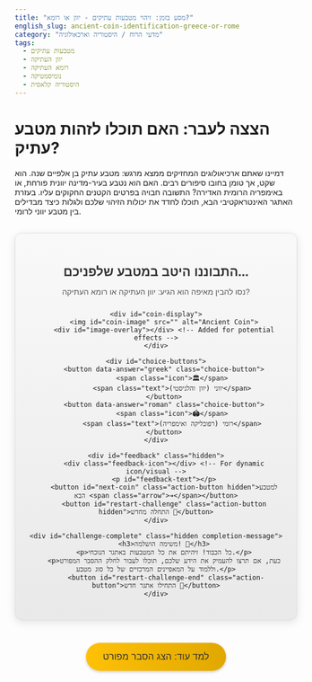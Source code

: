 ```yaml
---
title: "מסע בזמן: זיהוי מטבעות עתיקים - יוון או רומא?"
english_slug: ancient-coin-identification-greece-or-rome
category: "מדעי הרוח / היסטוריה וארכאולוגיה"
tags:
  - מטבעות עתיקים
  - יוון העתיקה
  - רומא העתיקה
  - נומיסמטיקה
  - היסטוריה קלאסית
---
```

# הצצה לעבר: האם תוכלו לזהות מטבע עתיק?

דמיינו שאתם ארכיאולוגים המחזיקים ממצא מרגש: מטבע עתיק בן אלפיים שנה. הוא שקט, אך טומן בחובו סיפורים רבים. האם הוא נטבע בעיר-מדינה יוונית פורחת, או באימפריה הרומית האדירה? התשובה חבויה בפרטים הקטנים החקוקים עליו. בעזרת האתגר האינטראקטיבי הבא, תוכלו לחדד את יכולות הזיהוי שלכם ולגלות כיצד מבדילים בין מטבע יווני לרומי.

<div id="coin-explorer" class="interactive-container">
    <h2 id="challenge-title">התבוננו היטב במטבע שלפניכם...</h2>
    <p id="challenge-instruction">נסו להבין מאיפה הוא הגיע: יוון העתיקה או רומא העתיקה?</p>

    <div id="coin-display">
        <img id="coin-image" src="" alt="Ancient Coin">
        <div id="image-overlay"></div> <!-- Added for potential effects -->
    </div>

    <div id="choice-buttons">
        <button data-answer="greek" class="choice-button">
            <span class="icon">🏛️</span>
            <span class="text">יווני (יוון והלניסטי)</span>
        </button>
        <button data-answer="roman" class="choice-button">
            <span class="icon">🏟️</span>
            <span class="text">רומי (רפובליקה ואימפריה)</span>
        </button>
    </div>

    <div id="feedback" class="hidden">
        <div class="feedback-icon"></div> <!-- For dynamic icon/visual -->
        <p id="feedback-text"></p>
        <button id="next-coin" class="action-button hidden">למטבע הבא <span class="arrow">➔</span></button>
        <button id="restart-challenge" class="action-button hidden">התחלה מחדש 🔄</button>
    </div>

    <div id="challenge-complete" class="hidden completion-message">
        <h3>משימה הושלמה! 🎉</h3>
        <p>כל הכבוד! זיהיתם את כל המטבעות באתגר הנוכחי.</p>
        <p>כעת, אם תרצו להעמיק את הידע שלכם, תוכלו לעבור לחלק ההסבר המפורט וללמוד על המאפיינים המרכזיים של כל סוג מטבע.</p>
         <button id="restart-challenge-end" class="action-button">התחילו אתגר חדש 🔄</button>
    </div>
</div>

<style>
    /* כללי */
    .interactive-container {
        font-family: 'Arial Hebrew', 'David', sans-serif; /* גופנים ידידותיים לעברית */
        max-width: 600px;
        margin: 30px auto;
        padding: 25px;
        border: 1px solid #e0e0e0;
        border-radius: 12px;
        text-align: center;
        background: linear-gradient(to bottom, #f9f9f9, #e9e9e9); /* רקע עדין */
        box-shadow: 0 4px 15px rgba(0, 0, 0, 0.1);
        position: relative; /* למיקום אבסולוטי של אלמנטים פנימיים אם צריך */
    }

    #challenge-title {
        color: #333;
        margin-bottom: 10px;
        font-size: 1.6em;
    }

    #challenge-instruction {
        color: #555;
        margin-bottom: 25px;
        font-size: 1em;
    }


    /* תצוגת מטבע */
    #coin-display {
        margin-bottom: 25px;
        height: 250px; /* הגבלת גובה קבוע לתמונה + אנימציה */
        display: flex;
        align-items: center;
        justify-content: center;
        position: relative;
    }

    #coin-image {
        max-width: 100%;
        max-height: 250px; /* הגבלת גובה מקסימלי */
        height: auto;
        border: 3px solid #ccc; /* מסגרת למטבע */
        border-radius: 50%; /* ניסיון לדמות מטבע עגול */
        box-shadow: 0 0 15px rgba(0, 0, 0, 0.2); /* צל עדין */
        opacity: 0; /* מתחיל נסתר לאנימציית טעינה */
        transform: scale(0.8); /* מתחיל קטן */
        transition: opacity 0.5s ease-out, transform 0.5s ease-out; /* אנימציית טעינה */
    }

    #coin-image.visible {
         opacity: 1;
         transform: scale(1);
    }

     #image-overlay {
         position: absolute;
         top: 0;
         left: 0;
         right: 0;
         bottom: 0;
         background: rgba(255, 255, 255, 0); /* שקוף כברירת מחדל */
         pointer-events: none; /* לא מפריע לקליקים */
         transition: background 0.3s ease;
         border-radius: 50%; /* Overlay matches coin shape */
     }

    #coin-display.correct #image-overlay {
         background: rgba(144, 238, 144, 0.2); /* ירוק בהיר להצלחה */
    }

     #coin-display.wrong #image-overlay {
         background: rgba(255, 99, 71, 0.2); /* אדום בהיר לכישלון */
     }


    /* כפתורי בחירה */
    #choice-buttons {
        margin-bottom: 20px;
        display: flex;
        justify-content: center;
        gap: 15px; /* רווח בין הכפתורים */
    }

    .choice-button {
        padding: 12px 25px;
        font-size: 1.1em;
        cursor: pointer;
        border: none;
        border-radius: 30px; /* כפתורים עגולים יותר */
        background: linear-gradient(to right, #007bff, #0056b3); /* גרדיאנט כחול */
        color: white;
        transition: all 0.3s ease; /* אנימציה למעבר */
        box-shadow: 0 2px 5px rgba(0, 0, 0, 0.2);
        display: flex; /* להצגת אייקון וטקסט בשורה */
        align-items: center;
        gap: 8px; /* רווח בין אייקון לטקסט */
    }

    .choice-button .icon {
        font-size: 1.3em; /* גודל אייקון */
    }

    .choice-button:hover:not(:disabled) {
        background: linear-gradient(to right, #0056b3, #003f7f); /* גרדיאנט כהה יותר בהובר */
        transform: translateY(-2px); /* אפקט קפיצה קלה */
        box-shadow: 0 4px 10px rgba(0, 0, 0, 0.3);
    }

     .choice-button:active:not(:disabled) {
         transform: translateY(0);
         box-shadow: 0 2px 5px rgba(0, 0, 0, 0.2);
     }

    .choice-button:disabled {
        opacity: 0.6;
        cursor: not-allowed;
        background: #cccccc; /* אפור כשהם לא פעילים */
    }


    /* אזור פידבק */
    #feedback {
        margin-top: 20px;
        padding: 20px;
        border-radius: 8px;
        min-height: 80px; /* נותן גובה מינימלי לפידבק */
        opacity: 0; /* מתחיל נסתר */
        transform: translateY(20px); /* מתחיל מעט למטה */
        transition: opacity 0.4s ease-out, transform 0.4s ease-out;
        position: relative; /* עבור מיקום אייקון פידבק */
    }

     #feedback:not(.hidden) {
         opacity: 1;
         transform: translateY(0);
     }

     .feedback-icon {
         position: absolute;
         top: -15px; /* מיקום מעל הבלוק */
         left: 50%;
         transform: translateX(-50%);
         width: 30px;
         height: 30px;
         border-radius: 50%;
         display: flex;
         align-items: center;
         justify-content: center;
         font-size: 1.5em;
         color: white;
         box-shadow: 0 2px 5px rgba(0, 0, 0, 0.2);
     }

    #feedback.correct {
        background-color: #e9f7ef; /* ירוק בהיר מאוד */
        color: #1a5d3b; /* ירוק כהה יותר */
        border: 1px solid #c3e6cb;
    }
     #feedback.correct .feedback-icon {
         background-color: #28a745; /* ירוק */
         content: '✔️'; /* אייקון וי */
     }
      #feedback.correct .feedback-icon::before {
          content: '✔️';
      }


    #feedback.wrong {
        background-color: #fdedee; /* אדום בהיר מאוד */
        color: #721c24; /* אדום כהה יותר */
        border: 1px solid #f5c6cb;
    }
     #feedback.wrong .feedback-icon {
         background-color: #dc3545; /* אדום */
         content: '❌'; /* אייקון X */
     }
      #feedback.wrong .feedback-icon::before {
          content: '❌';
      }


    #feedback-text {
        margin-bottom: 15px;
        line-height: 1.6;
        font-size: 1em;
    }

    /* כפתורי פעולה (הבא, התחל מחדש) */
    .action-button {
        padding: 10px 20px;
        margin: 0 8px; /* רווח בין כפתורי פעולה */
        font-size: 1em;
        cursor: pointer;
        border: none;
        border-radius: 25px; /* כפתורים עגולים יותר */
        color: white;
        transition: background-color 0.3s ease, transform 0.1s ease;
        box-shadow: 0 1px 3px rgba(0, 0, 0, 0.1);
         display: inline-flex; /* להצגת אייקון וטקסט בשורה */
         align-items: center;
         gap: 5px;
    }

    #next-coin {
        background-color: #28a745; /* ירוק */
    }

    #next-coin:hover:not(:disabled) {
        background-color: #218838;
        transform: translateY(-1px);
    }

     #restart-challenge, #restart-challenge-end {
         background-color: #6c757d; /* אפור */
    }

    #restart-challenge:hover:not(:disabled), #restart-challenge-end:hover:not(:disabled) {
        background-color: #5a6268;
        transform: translateY(-1px);
    }

    .action-button:active:not(:disabled) {
         transform: translateY(0);
     }


    /* הודעת סיום אתגר */
    .completion-message {
        margin-top: 25px;
        padding: 25px;
        border: 2px solid #28a745; /* מסגרת ירוקה */
        background-color: #d4edda; /* רקע ירוק בהיר */
        border-radius: 8px;
        color: #155724; /* טקסט ירוק כהה */
        opacity: 0; /* מתחיל נסתר */
        transform: scale(0.9); /* מתחיל קטן */
        transition: opacity 0.5s ease-out, transform 0.5s ease-out;
    }

     .completion-message:not(.hidden) {
         opacity: 1;
         transform: scale(1);
     }

    .completion-message h3 {
        color: #155724;
        margin-top: 0;
        font-size: 1.5em;
    }

    .completion-message p {
        margin-bottom: 15px;
        line-height: 1.6;
    }


    /* אלמנטים מוסתרים */
    .hidden {
        display: none;
    }


    /* כפתור הסבר */
    #explanation-button {
        display: block;
        margin: 40px auto 20px;
        padding: 15px 30px;
        font-size: 1.2em;
        cursor: pointer;
        border: none;
        border-radius: 30px;
        background: linear-gradient(to right, #ffc107, #e0a800); /* גרדיאנט צהוב */
        color: #333; /* טקסט כהה יותר */
        transition: all 0.3s ease;
        box-shadow: 0 2px 5px rgba(0, 0, 0, 0.2);
    }

    #explanation-button:hover {
        background: linear-gradient(to right, #e0a800, #c79100); /* גרדיאנט כהה יותר בהובר */
        transform: translateY(-2px);
        box-shadow: 0 4px 10px rgba(0, 0, 0, 0.3);
    }
     #explanation-button:active {
         transform: translateY(0);
         box-shadow: 0 2px 5px rgba(0, 0, 0, 0.2);
     }


    /* אזור הסבר מפורט */
    #detailed-explanation {
        max-width: 800px;
        margin: 20px auto 40px auto;
        padding: 25px;
        border: 1px solid #e0e0e0;
        border-radius: 12px;
        background-color: #f9f9f9;
        line-height: 1.7; /* רווח שורה נוח לקריאה */
        color: #333;
        opacity: 0; /* מתחיל נסתר */
        transform: translateY(30px); /* מתחיל מעט למטה */
        transition: opacity 0.5s ease-out, transform 0.5s ease-out;
    }

     #detailed-explanation:not(.hidden) {
         opacity: 1;
         transform: translateY(0);
     }

    #detailed-explanation h2, #detailed-explanation h3, #detailed-explanation h4 {
        color: #333;
        border-bottom: 1px solid #eee;
        padding-bottom: 8px;
        margin-top: 25px;
        margin-bottom: 15px;
    }

    #detailed-explanation h2 { font-size: 1.8em; }
    #detailed-explanation h3 { font-size: 1.4em; }
    #detailed-explanation h4 { font-size: 1.2em; }


    #detailed-explanation p, #detailed-explanation li {
        margin-bottom: 15px;
        color: #555;
    }

    #detailed-explanation ul {
        list-style-type: disc;
        padding-left: 25px;
    }

     #detailed-explanation li {
         margin-bottom: 10px; /* רווח קטן יותר בין פריטי רשימה */
     }

</style>

<button id="explanation-button">למד עוד: הצג הסבר מפורט</button>

<div id="detailed-explanation" class="hidden">
    <h2>צוללים לעומק: סודותיהם של מטבעות עתיקים</h2>

    <h3>מבוא: מטבעות - מפתחות לעבר</h3>
    <p>מטבעות עתיקים הם הרבה יותר מאמצעי תשלום ששימש בימים עברו. הם מסמכים היסטוריים זעירים, עדות אילמת לתרבויות, שליטים, כלכלה ואמנות של תקופות עתיקות. ניתוח מדוקדק שלהם, תחום המכונה נומיסמטיקה, מאפשר לנו לשחזר פאזלים היסטוריים וארכיאולוגיים ולגלות סיפורים מפתיעים.</p>

    <h3>הבדלים מהותיים בין מטבעות יוון ורומא</h3>
    <p>על אף קשרים והשפעות הדדיות לאורך ההיסטוריה, למטבעות שהוטבעו בעולם היווני (ערים ביוון, אסיה הקטנה, דרום איטליה, ממלכות הלניסטיות כמו מצרים התלמיית או הממלכה הסלווקית) ובעולם הרומי (הרפובליקה והאימפריה הרומית) היו מאפיינים ברורים שאפשרו את זיהוי מקורם:</p>

    <h4>1. סגנון אמנותי ואיכות חקיקה</h4>
    <ul>
        <li><strong>מטבעות יווניים:</strong> בשיאם (בעיקר בתקופה הקלאסית וההלניסטית), מטבעות יווניים הגיעו לאיכות אמנותית עוצרת נשימה. התבליטים עליהם מפוסלים בעדינות רבה, מדויקים ומלאי חיים. הם נוטים להציג אידיאליזציה של דמויות - אלים, גיבורים או שליטים מוצגים בשיא יופיים וכוחם, לעיתים קרובות בפרופיל מלכותי ומלא הדר.</li>
        <li><strong>מטבעות רומיים:</strong> הסגנון הרומי, בעיקר בתקופת האימפריה, התמקד יותר בריאליזם. דיוקנאות הקיסרים היו נאמנים למציאות, לעיתים עד כדי הדגשת מאפיינים אישיים (אף גדול, סנטר כפול). בעוד שהטכניקה הייתה יעילה ואיכותית מבחינת ייצור המוני, הדגש האמנותי היה פחות על יופי אידיאליסטי ויותר על הפצת תדמיתו של הקיסר וסמלי השלטון.</li>
    </ul>

    <h4>2. תיאורי דמויות וסמלים מרכזיים</h4>
     <ul>
        <li><strong>מטבעות יווניים:</strong> הצד הראשי (Obverse) לרוב מציג ראש של אל או אלה מהפנתיאון היווני (אתנה, זאוס, אפולו, ארטמיס), או גיבור מיתולוגי (הרקולס). הצד האחורי (Reverse) מציג סמלים קשורים לאל או לעיר, חיות קדושות, או סצנות מיתולוגיות. בתקופה ההלניסטית נוספו גם דיוקנאות ריאליסטיים יותר של מלכים ושליטים.</li>
        <li><strong>מטבעות רומיים:</strong> בתקופת הרפובליקה, הופיעו אלים רומיים (יופיטר, מרס, ונוס), סמלים היסטוריים (כמו הסביפה - Fasces) או תיאורים הקשורים למשפחות של המטביעים. בתקופת האימפריה, הצד הראשי הוקדש כמעט תמיד לדיוקן הקיסר המכהן או מי מבני משפחתו הקרובים (ככלי תעמולתי). הצד האחורי הציג מגוון רחב: אלים רומיים, סמלים צבאיים (נשר לגיונרי), אלגוריות מופשטות (ניצחון - ויקטוריה, צדק - יוסטיציה), מבנים מונומנטליים או סצנות המתארות אירועים היסטוריים (ניצחונות צבאיים, חלוקת מזון לאוכלוסייה).</li>
    </ul>

    <h4>3. שפה וכיתובים</h4>
    <ul>
        <li><strong>מטבעות יווניים:</strong> הכיתובים הם כמעט תמיד ביוונית עתיקה. הם יכללו לרוב את שם העיר שהטביעה את המטבע (לעיתים בראשי תיבות), שמות פקידים מקומיים, או שמו ותאריו של המלך בתקופה ההלניסטית.</li>
        <li><strong>מטבעות רומיים:</strong> הכיתובים הם כמעט תמיד בלטינית. בתקופת האימפריה, הכיתוב המקיף את דיוקן הקיסר (ה"אגדה" - legend) הוא מאפיין מרכזי וכולל את שמו המלא, תאריו ותאריו הצבאיים והפוליטיים (IMP, CAES, AUG, P M, TR P, COS, P P, S C). כיתוב זה הוא כלי חשוב לתיארוך וזיהוי הקיסר.</li>
    </ul>

    <h4>4. צורות וגדלים</h4>
     <ul>
        <li><strong>מטבעות יווניים:</strong> קיימת שונות גדולה בגדלים ובמשקלים, בהתאם למערכות המטבע השונות של מאות ערי-מדינה וממלכות. צורת המטבע יכולה להיות פחות אחידה ועגולה לחלוטין לעומת מטבעות רומיים מאוחרים. הטטרדרכמה הכסופה, במיוחד זו האתונאית, היא דוגמה למטבע יווני נפוץ ומוכר.</li>
        <li><strong>מטבעות רומיים:</strong> למערכת המטבע הרומית, במיוחד בתקופת האימפריה, הייתה סטנדרטיזציה גבוהה יותר. גדלים ומשקלים היו קבועים יחסית עבור יחידות שונות (אוראוס מזהב, דנאריוס מכסף, ססטרציוס ואס מברונזה/נחושת). צורת המטבע לרוב עגולה ואחידה יותר בזכות שיטות ייצור מרוכזות.</li>
    </ul>

    <h3>נקודות למחשבה: חפיפה והשפעות</h3>
    <p>חשוב לזכור שהגבולות אינם תמיד חדים. במאגנה גרקיה (דרום איטליה הסיציליאנית), ערים יווניות הטביעו מטבעות עם השפעות רומיות. במזרח האימפריה הרומית, מטבעות הוטבעו לעיתים עם כיתובים ביוונית (מטבעות פרובינציאליים). עם זאת, המאפיינים המרכזיים שתוארו לעיל מהווים מדריך אמין ויעיל לזיהוי ראשוני.</p>
    <p>כעת, כשאתם חמושים בידע זה, תוכלו לחזור לאתגר (או להתחיל אותו שוב) ולשים לב לפרטים הקטנים המגלים את סיפורו של כל מטבע!</p>
</div>

<script>
    // הגדרת המטבעות - שימו לב שהתמונות הן רק placeholders, במערכת אמיתית היו כאן תמונות של מטבעות אמיתיים
    const coins = [
        {
            img: "https://cdn.britannica.com/58/161858-050-B609D77D/Silver-tetradrachm-coin-head-Athena-owl-olive.jpg", // דוגמה למטבע אתונאי (תמונה אמיתית אם אפשר)
            answer: "greek",
            feedback: "נכון מאוד! זהו מטבע יווני, ספציפית טטרדרכמה אתונאית מפורסמת. שימו לב לסגנון האמנותי האידיאליסטי של אתנה בצד אחד, והינשוף (הסמל של אתנה ואתונה) והכיתוב היווני בצד השני. קלאסי לעולם היווני!",
            alt: "מטבע כסף עתיק עם ראש אישה (אתנה) וינשוף"
        },
        {
            img: "https://upload.wikimedia.org/wikipedia/commons/thumb/f/f1/Denarius_Augustus_RIC_207.jpg/1024px-Denarius_Augustus_RIC_207.jpg", // דוגמה למטבע רומי קיסרי (אוגוסטוס)
            answer: "roman",
            feedback: "בינגו! זהו מטבע רומי מתקופת האימפריה. דיוקן הקיסר אוגוסטוס הריאליסטי והכיתוב בלטינית סביבו הם מאפיינים מובהקים של מטבעות רומיים שנועדו להפיץ את תדמית השליט ברחבי האימפריה.",
            alt: "מטבע כסף עתיק עם דיוקן גבר בפרופיל (קיסר רומי)"
        },
        {
            img: "https://upload.wikimedia.org/wikipedia/commons/thumb/a/a5/Tetradrachm_of_Alexander_the_Great_Walcher_Collection.jpg/800px-Tetradrachm_of_Alexander_the_Great_Walcher_Collection.jpg", // דוגמה למטבע הלניסטי (אלכסנדר הגדול)
            answer: "greek",
            feedback: "מעולה! זהו מטבע יווני מהתקופה ההלניסטית, נושא את דיוקנו של אלכסנדר הגדול בצורת הירקולס (עם כיסוי ראש של אריה) בצד אחד, וזאוס יושב על כיסא עם נשר בצד השני, לצד כיתוב יווני. האמנות והסמלים מצביעים על מוצא יווני/הלניסטי.",
             alt: "מטבע כסף עתיק עם ראש עטוף בכיסוי ראש של אריה"
        },
        {
            img: "https://upload.wikimedia.org/wikipedia/commons/thumb/8/8d/Roman_sestertius_Titus_reverse.jpg/800px-Roman_sestertius_Titus_reverse.jpg", // דוגמה למטבע רומי (ססטרציוס עם סצנה מהרוורס)
            answer: "roman",
            feedback: "נכון! זהו ססטרציוס רומי מתקופת הקיסר טיטוס. גודלו, סגנון החקיקה (ריאליסטי אך מונומנטלי) ותיאור סצנה (במקרה זה - שער טיטוס בירושלים) לצד הכיתוב הלטיני (S P Q R OPTIMO PRINCIPI) אופייניים מאוד למטבעות רומיים אימפריאליים גדולים.",
             alt: "מטבע ברונזה גדול עתיק עם תיאור מבנה או סצנה"
        },
         {
            img: "https://upload.wikimedia.org/wikipedia/commons/thumb/8/84/Coin_Ancient_Greece_Rhodes_4th_cent_BC_Didrachm.jpg/800px-Coin_Ancient_Greece_Rhodes_4th_cent_BC_Didrachm.jpg", // דוגמה למטבע יווני מרודוס (ראש הליוס)
            answer: "greek",
            feedback: "בדיוק! זהו מטבע יווני מהאי רודוס. ראש אל השמש הליוס עם קרניים הוא סמל מובהק של רודוס (הקולוסוס של רודוס היה פסל ענק של הליוס), והסגנון האמנותי עדין ומפורט עם כיתוב יווני. אין ספק שמדובר במטבע יווני.",
             alt: "מטבע כסף עתיק עם ראש גבר מקורן"
        },
         {
            img: "https://upload.wikimedia.org/wikipedia/commons/thumb/b/bb/Denarius_Julius_Caesar_elephant.jpg/800px-Denarius_Julius_Caesar_elephant.jpg", // דוגמה למטבע רומי רפובליקני (יוליוס קיסר והפיל)
            answer: "roman",
            feedback: "נכון! זהו דנאריוס רומי רפובליקני, הוטבע על ידי יוליוס קיסר. למרות שהצד הראשי מציג סמל (כלי פולחן), הצד האחורי עם הפיל הדורס נחש, וכמובן הכיתוב הלטיני CAESAR, מאפיינים את המטבעות הרומיים של סוף הרפובליקה.",
             alt: "מטבע כסף עתיק עם תיאור פיל הדורס חיה אחרת"
        }
    ];

    let currentCoinIndex = 0;
    let shuffledCoins = [];
    let buttonsEnabled = true; // דגל לשליטה על מצב הכפתורים

    const coinImage = document.getElementById('coin-image');
    const coinDisplayDiv = document.getElementById('coin-display'); // קיבלנו הפניה לדיב של התצוגה
    const choiceButtonsDiv = document.getElementById('choice-buttons');
    const feedbackDiv = document.getElementById('feedback');
    const feedbackText = document.getElementById('feedback-text');
    const nextCoinButton = document.getElementById('next-coin');
    const restartChallengeButton = document.getElementById('restart-challenge');
    const restartChallengeEndButton = document.getElementById('restart-challenge-end');
    const challengeCompleteDiv = document.getElementById('challenge-complete');
    const explanationButton = document.getElementById('explanation-button');
    const detailedExplanationDiv = document.getElementById('detailed-explanation');
    const feedbackIcon = feedbackDiv.querySelector('.feedback-icon'); // הפניה לאייקון הפידבק

    // פונקציה לערבוב מערך
    function shuffleArray(array) {
        const shuffled = [...array]; // יוצר עותק כדי לא לשנות את המערך המקורי
        for (let i = shuffled.length - 1; i > 0; i--) {
            const j = Math.floor(Math.random() * (i + 1));
            [shuffled[i], shuffled[j]] = [shuffled[j], shuffled[i]]; // החלפה
        }
        return shuffled;
    }

    // פונקציה לטעינת מטבע חדש
    function loadCoin() {
        if (currentCoinIndex < shuffledCoins.length) {
            const coin = shuffledCoins[currentCoinIndex];

            // אפס מצבים קודמים והסתר אלמנטים
            feedbackDiv.classList.add('hidden');
            feedbackDiv.classList.remove('correct', 'wrong');
            coinDisplayDiv.classList.remove('correct', 'wrong'); // הסרת קלאסים לתצוגה
            feedbackText.textContent = '';
            nextCoinButton.classList.add('hidden');
            restartChallengeButton.classList.add('hidden'); // הסתר כפתור התחלה מחדש באתגר
            challengeCompleteDiv.classList.add('hidden');
            coinImage.classList.remove('visible'); // התחל אנימציית היעלמות לתמונה הקודמת

            // טען תמונה חדשה והפעל אנימציית טעינה
            coinImage.src = coin.img;
            coinImage.alt = coin.alt;

            // המתן קצת שהתמונה תיטען ותתבצע אנימציית יציאה, ואז הכנס את החדשה
            setTimeout(() => {
                 coinImage.classList.add('visible'); // הפעל אנימציית כניסה
                 choiceButtonsDiv.classList.remove('hidden');
                 enableButtons(); // הפעל מחדש את הכפתורים לבחירה
            }, 400); // זמן קצר, תואם בערך לאנימציית היציאה


        } else {
            endChallenge();
        }
    }

    // פונקציה לבדיקת התשובה
    function checkAnswer(selectedAnswer) {
        if (!buttonsEnabled) return; // אם הכפתורים לא פעילים, אל תעשה כלום
        disableButtons(); // נטרל כפתורים מיד לאחר הבחירה

        const coin = shuffledCoins[currentCoinIndex];
        const isCorrect = selectedAnswer === coin.answer;

        // הכנת הפידבק
        let feedbackString = coin.feedback;
        if (!isCorrect) {
             // אם התשובה שגויה, הוסף את התשובה הנכונה להסבר הקיים
             feedbackString = `שגוי. זהו למעשה מטבע ${coin.answer === 'greek' ? 'יווני' : 'רומי'}. ${coin.feedback}`;
        }

        feedbackText.textContent = feedbackString;

        // הצגת הפידבק והפעלת אנימציות
        feedbackDiv.classList.remove('hidden');
        feedbackDiv.classList.toggle('correct', isCorrect);
        feedbackDiv.classList.toggle('wrong', !isCorrect);
        coinDisplayDiv.classList.toggle('correct', isCorrect); // הוסף קלאס לדיב התצוגה לאפקט overlay
        coinDisplayDiv.classList.toggle('wrong', !isCorrect); // הוסף קלאס לדיב התצוגה לאפקט overlay

        // עדכון כפתורי הפידבק
        if (currentCoinIndex < shuffledCoins.length - 1) {
            nextCoinButton.classList.remove('hidden');
            restartChallengeButton.classList.add('hidden'); // הסתר כפתור התחלה מחדש אחרי פידבק אם יש מטבעות נוספים
        } else {
            nextCoinButton.classList.add('hidden');
            restartChallengeButton.classList.remove('hidden'); // הצג התחלה מחדש במטבע האחרון לפני הסיום
        }
        // Show restart button also if incorrect answer was given, regardless of index?
        // Let's stick to the current logic: next if available, restart on last item or on end screen.
    }

    // פונקציה לסיום האתגר
    function endChallenge() {
        challengeCompleteDiv.classList.remove('hidden');
        coinImage.classList.remove('visible'); // הסתר תמונה בסיום
        choiceButtonsDiv.classList.add('hidden');
        feedbackDiv.classList.add('hidden');
        restartChallengeButton.classList.add('hidden'); // הסתר כפתור זה אם הופיע קודם
         coinDisplayDiv.classList.remove('correct', 'wrong'); // ודא שאין אוברליי בסיום
    }

    // פונקציה להפעלת כפתורי הבחירה
    function enableButtons() {
        buttonsEnabled = true;
        choiceButtonsDiv.querySelectorAll('button').forEach(button => {
            button.disabled = false;
        });
    }

    // פונקציה לנטרול כפתורי הבחירה
    function disableButtons() {
         buttonsEnabled = false;
         choiceButtonsDiv.querySelectorAll('button').forEach(button => {
             button.disabled = true;
         });
    }


    // פונקציה לאתחול האתגר
    function restartChallenge() {
        currentCoinIndex = 0;
        shuffledCoins = shuffleArray([...coins]); // ערבב מחדש את המטבעות
        coinImage.classList.remove('hidden'); // ודא שהתמונה גלויה
        challengeCompleteDiv.classList.add('hidden'); // הסתר הודעת סיום
        loadCoin(); // טען את המטבע הראשון
    }

    // מאזינים לאירועים
    choiceButtonsDiv.addEventListener('click', (event) => {
        if (event.target.closest('button') && buttonsEnabled) { // ודא שהקליק היה על כפתור ושהכפתורים פעילים
            const button = event.target.closest('button');
            checkAnswer(button.dataset.answer);
        }
    });

    nextCoinButton.addEventListener('click', () => {
        currentCoinIndex++;
        loadCoin();
    });

    restartChallengeButton.addEventListener('click', restartChallenge);
    restartChallengeEndButton.addEventListener('click', restartChallenge);


    explanationButton.addEventListener('click', () => {
        const isHidden = detailedExplanationDiv.classList.contains('hidden');
        detailedExplanationDiv.classList.toggle('hidden');
        if (isHidden) {
            explanationButton.textContent = 'הסתר הסבר מפורט';
             // גלול בעדינות לאזור ההסבר
             detailedExplanationDiv.scrollIntoView({ behavior: 'smooth', block: 'start' });
        } else {
            explanationButton.textContent = 'למד עוד: הצג הסבר מפורט';
        }
    });

    // הפעלת האתגר בפתיחת הדף
    restartChallenge();
</script>